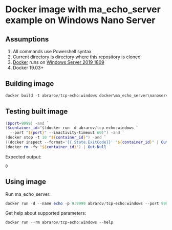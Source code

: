 # Docker image with ma_echo_server example on Windows Nano Server

## Assumptions

1. All commands use Powershell syntax
1. Current directory is directory where this repository is cloned
1. [Docker](https://docs.microsoft.com/en-us/virtualization/windowscontainers/deploy-containers/deploy-containers-on-server) runs on [Windows Server 2019 1809](https://docs.microsoft.com/en-us/windows-server/get-started/windows-server-release-info)
1. Docker 19.03+

## Building image

```powershell
docker build -t abrarov/tcp-echo:windows docker\ma_echo_server\nanoserver
```

## Testing built image

```powershell
($port=9999) -and `
($container_id="$(docker run -d abrarov/tcp-echo:windows `
  --port "${port}" --inactivity-timeout 60)") -and `
(docker stop -t 10 "${container_id}") -and `
((docker inspect --format='{{.State.ExitCode}}' "${container_id}" | Out-Host) -or $true) -and `
(docker rm -fv "${container_id}") | Out-Null
```

Expected output:

```text
0
```

## Using image

Run ma_echo_server:

```powershell
docker run -d --name echo -p 9:9999 abrarov/tcp-echo:windows --port 9999 --inactivity-timeout 300
```

Get help about supported parameters:

```powershell
docker run --rm abrarov/tcp-echo:windows --help
```
